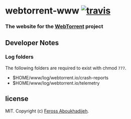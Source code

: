# webtorrent-www [![travis][travis-image]][travis-url]

[travis-image]: https://img.shields.io/travis/feross/webtorrent-www/master.svg
[travis-url]: https://travis-ci.org/feross/webtorrent-www

### The website for the [WebTorrent](https://webtorrent.io) project

## Developer Notes

### Log folders

The following folders are required to exist with chmod `777`.

- $HOME/www/log/webtorrent.io/crash-reports
- $HOME/www/log/webtorrent.io/telemetry

## license

MIT. Copyright (c) [Feross Aboukhadijeh](http://feross.org).
